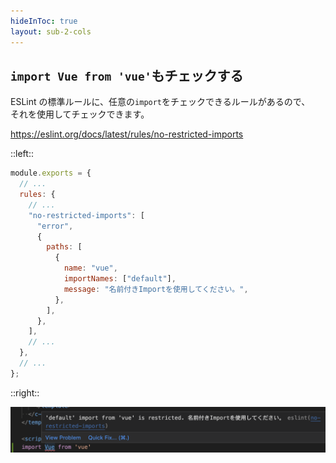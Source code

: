```yaml
---
hideInToc: true
layout: sub-2-cols
---
```


## `import Vue from 'vue'`もチェックする

ESLint の標準ルールに、任意の`import`をチェックできるルールがあるので、  
それを使用してチェックできます。

https://eslint.org/docs/latest/rules/no-restricted-imports

::left::

```js
module.exports = {
  // ...
  rules: {
    // ...
    "no-restricted-imports": [
      "error",
      {
        paths: [
          {
            name: "vue",
            importNames: ["default"],
            message: "名前付きImportを使用してください。",
          },
        ],
      },
    ],
    // ...
  },
  // ...
};
```

::right::

![no-restricted-imports](/no-restricted-imports.png)
